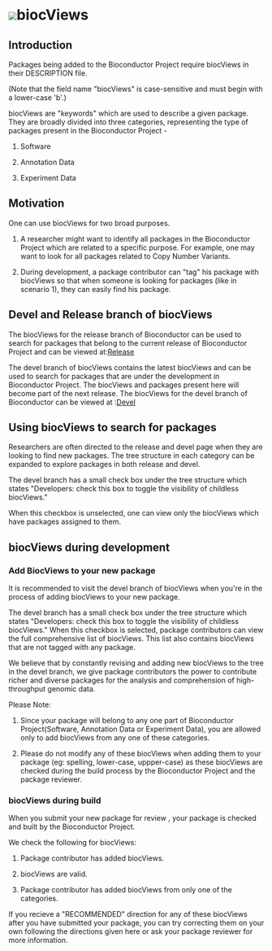 ![](/images/icons/magnifier.gif)biocViews
========================================================

Introduction
-------------

Packages being added to the Bioconductor Project require biocViews in their
DESCRIPTION file. 

(Note that the field name "biocViews" is case-sensitive and must begin
with a lower-case 'b'.)

biocViews are "keywords" which are used to describe a given package. They are 
broadly divided into three categories, representing the type of packages present
in the Bioconductor Project -

1. Software

2. Annotation Data

3. Experiment Data

Motivation
------------

One can use biocViews for two broad purposes.

1. A researcher might want to identify all packages in the Bioconductor Project
 which are related to a specific purpose.  For example, one may want to look for
 all packages related to Copy Number Variants.
 
2. During development, a package contributor can "tag" his package with 
   biocViews so that when someone is looking for packages (like in scenario 1),
   they can easily find his package.

Devel and Release branch of biocViews
-------------------------------------

The biocViews for the release branch of Bioconductor can be used to search for 
packages that belong to the current release of Bioconductor Project and can be
viewed at:[Release](bioconductor.org/packages/release/BiocViews.html#___Software)


The devel branch of biocViews contains the latest biocViews and can be used
to search for packages that are under the development in Bioconductor Project.
The biocViews and packages present here will become part of the next release.
The biocViews for the devel branch of Bioconductor can be viewed at :[Devel](http://bioconductor.org/packages/devel/BiocViews.html#___Software)



Using biocViews to search for packages 
--------------------------------------

Researchers are often directed to the release and devel page when they are 
looking to find new packages. The tree structure in each category can be 
expanded to explore packages in both release and devel. 

The devel branch has a small check box under the tree structure which states
"Developers: check this box to toggle the visibility of childless biocViews."

When this checkbox is unselected, one can view only the biocViews which have 
packages assigned to them.
 
biocViews during development
----------------------------

### Add BiocViews to your new package
It is recommended to visit the devel branch of biocViews when you're in the 
process of adding biocViews to your new package.

The devel branch has a small check box under the tree structure which states
"Developers: check this box to toggle the visibility of childless biocViews."
When this checkbox is selected, package contributors can view the full 
comprehensive list of biocViews. This list also contains biocViews that are
not tagged with any package. 

We believe that by constantly revising and adding new biocViews to the tree in
the devel branch, we give package contributors the power to contribute richer 
and diverse packages for the analysis and comprehension of high-throughput 
genomic data. 

Please Note: 

1. Since your package will belong to any one part of Bioconductor Project(Software,
Annotation Data or Experiment Data), you are allowed only to add biocViews from 
any one of these categories. 

2. Please do not modify any of these biocViews when adding them to your package
(eg: spelling, lower-case, uppper-case) as these biocViews are checked during
the build process by the Bioconductor Project and the package reviewer. 


### biocViews during build  
When you submit your new package for review , your package is checked and built
by the Bioconductor Project. 

We check the following for biocViews: 

1. Package contributor has added biocViews. 

2. biocViews are valid.

3. Package contributor has added biocViews from only one of the categories. 


If you recieve a "RECOMMENDED" direction for any of these biocViews
after you have submitted your package, you can try correcting them on
your own following the  directions given here or ask your package
reviewer for more information.




